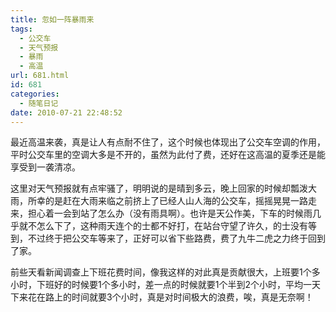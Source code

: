 ```yaml
---
title: 忽如一阵暴雨来
tags:
  - 公交车
  - 天气预报
  - 暴雨
  - 高温
url: 681.html
id: 681
categories:
  - 随笔日记
date: 2010-07-21 22:48:52
---
```


最近高温来袭，真是让人有点耐不住了，这个时候也体现出了公交车空调的作用，平时公交车里的空调大多是不开的，虽然为此付了费，还好在这高温的夏季还是能享受到一袭清凉。  

这里对天气预报就有点牢骚了，明明说的是晴到多云，晚上回家的时候却瓢泼大雨，所幸的是赶在大雨来临之前挤上了已经人山人海的公交车，摇摇晃晃一路走来，担心着一会到站了怎么办（没有雨具啊）。也许是天公作美，下车的时候雨几乎就不怎么下了，这种雨天连个的士都不好打，在站台守望了许久，的士没有等到，不过终于把公交车等来了，正好可以省下些路费，费了九牛二虎之力终于回到了家。  

前些天看新闻调查上下班花费时间，像我这样的对此真是贡献很大，上班要1个多小时，下班好的时候要1个多小时，差一点的时候就要1个半到2个小时，平均一天下来花在路上的时间就要3个小时，真是对时间极大的浪费，唉，真是无奈啊！